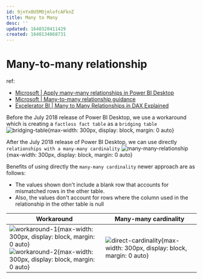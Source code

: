 ```yaml
---
id: 9jnYx0U5MOjmlofcAFknZ
title: Many to Many
desc: ''
updated: 1640320411429
created: 1640134068731
---
```

# Many-to-many relationship

ref: 
- [Microsoft | Apply many-many relationships in Power BI Desktop](https://docs.microsoft.com/en-us/power-bi/transform-model/desktop-many-to-many-relationships)
- [Microsoft | Many-to-many relationship guidance](https://docs.microsoft.com/en-us/power-bi/guidance/relationships-many-to-many)
- [Excelerator BI | Many to Many Relationships in DAX Explained](https://exceleratorbi.com.au/many-many-relationships-dax-explained/)

Before the July 2018 release of Power BI Desktop, we use a workaround which is creating a `factless fact table` as a `bridging table`
![bridging-table](https://docs.microsoft.com/en-us/power-bi/guidance/media/star-schema/factless-fact.png){max-width: 300px, display: block, margin: 0 auto}

After the July 2018 release of Power BI Desktop, we can use directly `relationships with a many-many cardinality`
![many-many-relationship](https://docs.microsoft.com/en-us/power-bi/transform-model/media/desktop-many-to-many-relationships/many-to-many-relationships_01.png){max-width: 300px, display: block, margin: 0 auto}

Benefits of using directly the `many-many cardinality` newer approach are as follows:
-  The values shown don't include a blank row that accounts for mismatched rows in the other table. 
- Also, the values don't account for rows where the column used in the relationship in the other table is null

| Workaround | Many-many cardinality |
|---|---|
| ![workaround-1](https://docs.microsoft.com/en-us/power-bi/transform-model/media/desktop-many-to-many-relationships/many-to-many-relationships_10.png){max-width: 300px, display: block, margin: 0 auto}<br>![workaround-2](https://docs.microsoft.com/en-us/power-bi/transform-model/media/desktop-many-to-many-relationships/many-to-many-relationships_11.png){max-width: 300px, display: block, margin: 0 auto} | ![direct-cardinality](https://docs.microsoft.com/en-us/power-bi/transform-model/media/desktop-many-to-many-relationships/many-to-many-relationships_12.png){max-width: 300px, display: block, margin: 0 auto} |